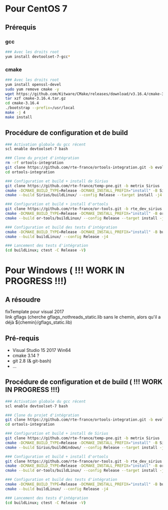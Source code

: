# Pour CentOS 7
## Prérequis
### gcc
```bash
### Avec les droits root
yum install devtoolset-7-gcc*
```

### cmake
```bash
### Avec les droits root
yum install openssl-devel
sudo yum remove cmake -y
wget https://github.com/Kitware/CMake/releases/download/v3.16.4/cmake-3.16.4.tar.gz
tar xzf cmake-3.16.4.tar.gz
cd cmake-3.16.4
./bootstrap --prefix=/usr/local
make -j 4
make install
```

## Procédure de configuration et de build
```bash
### Activation globale du gcc récent
scl enable devtoolset-7 bash

### Clone du projet d'intégration
rm -rf ortools-integration
git clone https://github.com/rte-france/ortools-integration.git -b evol-cmakes
cd ortools-integration

### Configuration et build + install de Sirius
git clone https://github.com/rte-france/temp-pne.git -b metrix Sirius
cmake -DCMAKE_BUILD_TYPE=Release -DCMAKE_INSTALL_PREFIX="install" -B Sirius/buildLinux -S Sirius/src
cmake --build Sirius/buildLinux/ --config Release --target install -j4

### Configuration et build + install d'ortools
git clone https://github.com/rte-france/or-tools.git -b rte_dev_sirius or-tools
cmake -DCMAKE_BUILD_TYPE=Release -DCMAKE_INSTALL_PREFIX="install" -B or-tools/buildLinux -S or-tools/ -DUSE_SIRIUS=ON -DUSE_COINOR=ON -DBUILD_PYTHON=OFF -DBUILD_TESTING=OFF -DBUILD_DEPS=ON 
cmake --build or-tools/buildLinux/ --config Release --target install -j4

### Configuration et build des tests d'intégration
cmake -DCMAKE_BUILD_TYPE=Release -DCMAKE_INSTALL_PREFIX="install" -B buildLinux -S . -DUSE_SIRIUS=ON
cmake --build buildLinux/ --config Release -j4

### Lancement des tests d'intégration
(cd buildLinux; ctest -C Release -V)
```




# Pour Windows ( !!! __WORK IN PROGRESS__ !!!)
## __A résoudre__
fixTemplate pour visual 2017  
link gflags (cherche gflags_nothreads_static.lib sans le chemin, alors qu'il a déjà ${chemin}/gflags_static.lib)

## Pré-requis
- Visual Studio 15 2017 Win64
- cmake 3.14 ?
- git 2.8 (& git-bash)
- ...

## Procédure de configuration et de build ( !!! __WORK IN PROGRESS__ !!!)
```bash
### Activation globale du gcc récent
scl enable devtoolset-7 bash

### Clone du projet d'intégration
git clone https://github.com/rte-france/ortools-integration.git -b evol-cmakes
cd ortools-integration

### Configuration et build + install de Sirius
git clone https://github.com/rte-france/temp-pne.git -b metrix Sirius
cmake -DCMAKE_BUILD_TYPE=Release -DCMAKE_INSTALL_PREFIX="install" -B Sirius/buildWindows -S Sirius/src -G "Visual Studio 15 2017 Win64"
cmake --build Sirius/buildWindows/ --config Release --target install -j4

### Configuration et build + install d'ortools
git clone https://github.com/rte-france/or-tools.git -b rte_dev_sirius or-tools
cmake -DCMAKE_BUILD_TYPE=Release -DCMAKE_INSTALL_PREFIX="install" -B or-tools/buildLinux -S or-tools/ -DUSE_SIRIUS=ON -DUSE_COINOR=ON -DBUILD_PYTHON=OFF -DBUILD_TESTING=OFF -DBUILD_DEPS=ON 
cmake --build or-tools/buildLinux/ --config Release --target install -j4

### Configuration et build des tests d'intégration
cmake -DCMAKE_BUILD_TYPE=Release -DCMAKE_INSTALL_PREFIX="install" -B buildLinux -S . -DUSE_SIRIUS=ON
cmake --build buildLinux/ --config Release -j4

### Lancement des tests d'intégration
(cd buildLinux; ctest -C Release -V)
```

